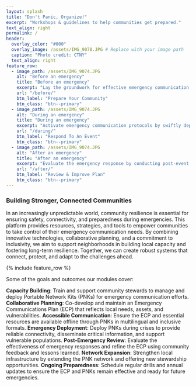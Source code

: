 ```yaml
---
layout: splash
title: "Don't Panic, Organize!"
excerpt: "Workshops & guidelines to help communities get prepared."
text_align: right
permalink: /
header:
  overlay_color: "#000"
  overlay_image: /assets/IMG_9078.JPG # Replace with your image path
  caption: "Photo credit: CTNY"
  text_align: right
feature_row:
  - image_path: /assets/IMG_9074.JPG
    alt: "Before an emergency"
    title: "Before an emergency"
    excerpt: "Lay the groundwork for effective emergency communication by building local capacity and training Digital Stewards as first responders. Develop a collaborative Emergency Communications Plan (ECP) through community workshops, ensuring it is accessible, inclusive, and adaptable to the community’s evolving needs."
    url: "/before/"
    btn_label: "Prepare Your Community"
    btn_class: "btn--primary"
  - image_path: /assets/IMG_9074.JPG
    alt: "During an emergency"
    title: "During an emergency"
    excerpt: "Activate emergency communication protocols by swiftly deploying PNKs to critical locations, prioritizing vulnerable populations. Ensure reliable connectivity and offline access to essential resources, while fostering community engagement through clear, multilingual communication. Empower stewards to coordinate efforts and maintain a responsive feedback loop with residents."
    url: "/during/"
    btn_label: "Respond To An Event"
    btn_class: "btn--primary"
  - image_path: /assets/IMG_9074.JPG
    alt: "After an emergency"
    title: "After an emergency"
    excerpt: "Evaluate the emergency response by conducting post-event reviews and analyzing PNK usage data to refine the ECP. Enhance the network by adding nodes and updating resources, while sustaining community involvement through stewardship opportunities and annual drills to ensure continued readiness and resilience."
    url: "/after/"
    btn_label: "Review & Improve Plan"
    btn_class: "btn--primary"
---
```

### Building Stronger, Connected Communities

In an increasingly unpredictable world, community resilience is essential for ensuring safety, connectivity, and preparedness during emergencies. This platform provides resources, strategies, and tools to empower communities to take control of their emergency communication needs. By combining innovative technologies, collaborative planning, and a commitment to inclusivity, we aim to support neighborhoods in building local capacity and fostering long-term resilience. Together, we can create robust systems that connect, protect, and adapt to the challenges ahead. 

{% include feature_row %}

Some of the goals and outcomes our modules cover: 

**Capacity Building**: Train and support community stewards to manage and deploy Portable Network Kits (PNKs) for emergency communication efforts.
**Collaborative Planning**: Co-develop and maintain an Emergency Communications Plan (ECP) that reflects local needs, assets, and vulnerabilities.
**Accessible Communication**: Ensure the ECP and essential resources are available offline through PNKs in multilingual and inclusive formats.
**Emergency Deployment**: Deploy PNKs during crises to provide reliable connectivity, disseminate critical information, and support vulnerable populations.
**Post-Emergency Review**: Evaluate the effectiveness of emergency responses and refine the ECP using community feedback and lessons learned.
**Network Expansion**: Strengthen local infrastructure by extending the PNK network and offering new stewardship opportunities.
**Ongoing Preparedness**: Schedule regular drills and annual updates to ensure the ECP and PNKs remain effective and ready for future emergencies.
